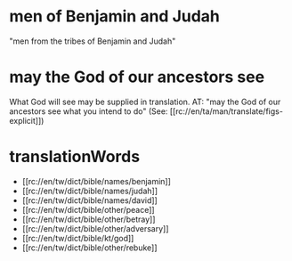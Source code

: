 # men of Benjamin and Judah

"men from the tribes of Benjamin and Judah"

# may the God of our ancestors see

What God will see may be supplied in translation. AT: "may the God of our ancestors see what you intend to do" (See: [[rc://en/ta/man/translate/figs-explicit]])

# translationWords

* [[rc://en/tw/dict/bible/names/benjamin]]
* [[rc://en/tw/dict/bible/names/judah]]
* [[rc://en/tw/dict/bible/names/david]]
* [[rc://en/tw/dict/bible/other/peace]]
* [[rc://en/tw/dict/bible/other/betray]]
* [[rc://en/tw/dict/bible/other/adversary]]
* [[rc://en/tw/dict/bible/kt/god]]
* [[rc://en/tw/dict/bible/other/rebuke]]